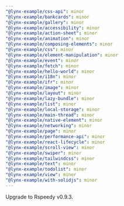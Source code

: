 ```yaml
---
"@lynx-example/css-api": minor
"@lynx-example/bankcards": minor
"@lynx-example/gallery": minor
"@lynx-example/accessibility": minor
"@lynx-example/action-sheet": minor
"@lynx-example/animation": minor
"@lynx-example/composing-elements": minor
"@lynx-example/css": minor
"@lynx-example/element-manipulation": minor
"@lynx-example/event": minor
"@lynx-example/fetch": minor
"@lynx-example/hello-world": minor
"@lynx-example/i18n": minor
"@lynx-example/ifr": minor
"@lynx-example/image": minor
"@lynx-example/layout": minor
"@lynx-example/lazy-bundle": minor
"@lynx-example/list": minor
"@lynx-example/local-storage": minor
"@lynx-example/main-thread": minor
"@lynx-example/native-element": minor
"@lynx-example/networking": minor
"@lynx-example/page": minor
"@lynx-example/performance-api": minor
"@lynx-example/react-lifecycle": minor
"@lynx-example/scroll-view": minor
"@lynx-example/swiper": minor
"@lynx-example/tailwindcss": minor
"@lynx-example/text": minor
"@lynx-example/todolist": minor
"@lynx-example/view": minor
"@lynx-example/with-solidjs": minor
---
```


Upgrade to Rspeedy v0.9.3.

